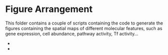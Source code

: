 # Figure Arrangement

This folder contains a couple of scripts containing the code to generate the figures containing the spatial maps of different molecular features, such as gene expression, cell abundance, pathway activity, Tf activity...

* []()
* []()
